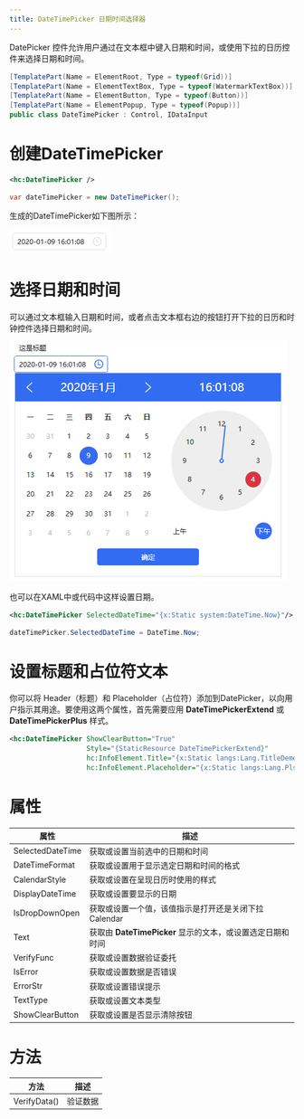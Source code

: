 ```yaml
---
title: DateTimePicker 日期时间选择器
---
```



DatePicker 控件允许用户通过在文本框中键入日期和时间，或使用下拉的日历控件来选择日期和时间。

``` CS
[TemplatePart(Name = ElementRoot, Type = typeof(Grid))]
[TemplatePart(Name = ElementTextBox, Type = typeof(WatermarkTextBox))]
[TemplatePart(Name = ElementButton, Type = typeof(Button))]
[TemplatePart(Name = ElementPopup, Type = typeof(Popup))]
public class DateTimePicker : Control, IDataInput
```

# 创建DateTimePicker

``` XML
<hc:DateTimePicker />
```

``` CS
var dateTimePicker = new DateTimePicker();
```

生成的DateTimePicker如下图所示：

![DateTimePicker](https://raw.githubusercontent.com/HandyOrg/HandyOrgResource/master/HandyControl/Doc/extend_controls/DateTimePicker_1.png)



# 选择日期和时间

可以通过文本框输入日期和时间，或者点击文本框右边的按钮打开下拉的日历和时钟控件选择日期和时间。

![DateTimePicker](https://raw.githubusercontent.com/HandyOrg/HandyOrgResource/master/HandyControl/Doc/extend_controls/DateTimePicker_2.png)

也可以在XAML中或代码中这样设置日期。

``` XML
<hc:DateTimePicker SelectedDateTime="{x:Static system:DateTime.Now}"/>
```

``` CS
dateTimePicker.SelectedDateTime = DateTime.Now;
```

# 设置标题和占位符文本

你可以将 Header（标题）和 Placeholder（占位符）添加到DatePicker，以向用户指示其用途。要使用这两个属性，首先需要应用 **DateTimePickerExtend** 或 **DateTimePickerPlus** 样式。

``` XML
<hc:DateTimePicker ShowClearButton="True"
                   Style="{StaticResource DateTimePickerExtend}"
                   hc:InfoElement.Title="{x:Static langs:Lang.TitleDemoStr1}"
                   hc:InfoElement.Placeholder="{x:Static langs:Lang.PlsEnterContent}"/>
```




# 属性

| 属性             | 描述               |
| ---------------- | ------------------ |
| SelectedDateTime      | 获取或设置当前选中的日期和时间 |
| DateTimeFormat      | 获取或设置用于显示选定日期和时间的格式 |
| CalendarStyle      | 获取或设置在呈现日历时使用的样式 |
| DisplayDateTime      | 获取或设置要显示的日期 |
| IsDropDownOpen      | 获取或设置一个值，该值指示是打开还是关闭下拉 Calendar |
| Text      |  	获取由 **DateTimePicker** 显示的文本，或设置选定日期和时间 |
| VerifyFunc        | 获取或设置数据验证委托           |
| IsError           | 获取或设置数据是否错误           |
| ErrorStr    | 获取或设置错误提示           |
| TextType | 获取或设置文本类型       |
| ShowClearButton | 获取或设置是否显示清除按钮       |

# 方法

| 方法             | 描述               |
| ---------------- | ------------------ |
| VerifyData()      | 验证数据 |